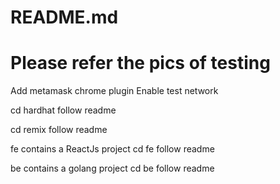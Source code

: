 # README.md
# Please refer the pics of testing

Add metamask chrome plugin
Enable test network

cd hardhat 
follow readme 

cd remix 
follow readme

fe contains a ReactJs project
cd fe
follow readme

be contains a golang project
cd be 
follow readme 


